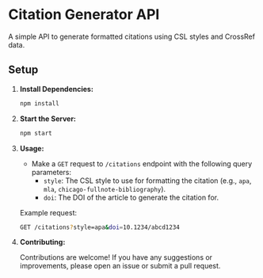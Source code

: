 # Citation Generator API

A simple API to generate formatted citations using CSL styles and CrossRef data.

## Setup

1. **Install Dependencies:**

   ```bash
   npm install

2. **Start the Server:**

    ```bash
    npm start
    ```

3. **Usage:**

    - Make a `GET` request to `/citations` endpoint with the following query parameters:
      - `style`: The CSL style to use for formatting the citation (e.g., `apa`, `mla`, `chicago-fullnote-bibliography`).
      - `doi`: The DOI of the article to generate the citation for.
    
    Example request:
    ```bash
    GET /citations?style=apa&doi=10.1234/abcd1234
    ```

4. **Contributing:**

    Contributions are welcome! If you have any suggestions or improvements, please open an issue or submit a pull request.


































